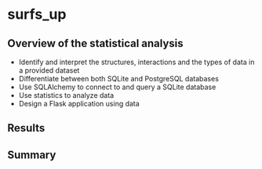 # surfs_up

## Overview of the statistical analysis

- Identify and interpret the structures, interactions and the types of data in a provided dataset
- Differentiate between both SQLite and PostgreSQL databases
- Use SQLAlchemy to connect to and query a SQLite database
- Use statistics to analyze data
- Design a Flask application using data

## Results

## Summary
